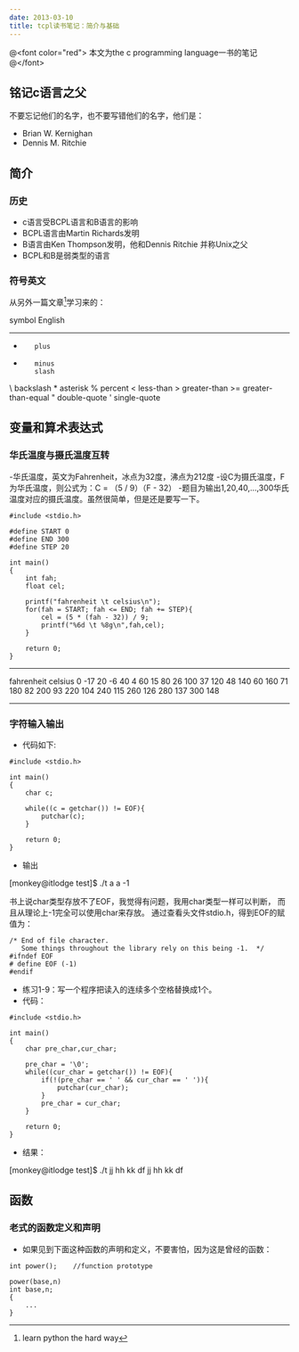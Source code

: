 ```yaml
---
date: 2013-03-10
title: tcpl读书笔记：简介与基础
---
```


@&lt;font color="red"&gt; 本文为the c programming language一书的笔记
@&lt;/font&gt;

铭记c语言之父
-------------

不要忘记他们的名字，也不要写错他们的名字，他们是：

-   Brian W. Kernighan
-   Dennis M. Ritchie

简介
----

### 历史

-   c语言受BCPL语言和B语言的影响
-   BCPL语言由Martin Richards发明
-   B语言由Ken Thompson发明，他和Dennis Ritchie 并称Unix之父
-   BCPL和B是弱类型的语言

### 符号英文

从另外一篇文章[^1]学习来的：

  symbol   English
  -------- --------------------
  +        plus
  -        minus
           slash
  \        backslash
  \*       asterisk
  %        percent
  &lt;     less-than
  &gt;     greater-than
  &gt;=    greater-than-equal
  "        double-quote
  '        single-quote

变量和算术表达式
----------------

### 华氏温度与摄氏温度互转

-华氏温度，英文为Fahrenheit，冰点为32度，沸点为212度
-设C为摄氏温度，F为华氏温度，则公式为：C = （5 / 9）（F - 32）
-题目为输出1,20,40,...,300华氏温度对应的摄氏温度。虽然很简单，但是还是要写一下。

``` {#fahrenheit to celsius .c}
#include <stdio.h>

#define START 0
#define END 300
#define STEP 20

int main()
{
    int fah;
    float cel;

    printf("fahrenheit \t celsius\n");
    for(fah = START; fah <= END; fah += STEP){
        cel = (5 * (fah - 32)) / 9;
        printf("%6d \t %8g\n",fah,cel);
    }

    return 0;
}
```

  ------------ ---------
  fahrenheit   celsius
  0            -17
  20           -6
  40           4
  60           15
  80           26
  100          37
  120          48
  140          60
  160          71
  180          82
  200          93
  220          104
  240          115
  260          126
  280          137
  300          148
  ------------ ---------

### 字符输入输出

-   代码如下:

``` {#character input and output .c}
#include <stdio.h>

int main()
{
    char c;

    while((c = getchar()) != EOF){
        putchar(c);
    }

    return 0;
}
```

-   输出

\[monkey@itlodge test\]\$ ./t a a -1

书上说char类型存放不了EOF，我觉得有问题，我用char类型一样可以判断，
而且从理论上-1完全可以使用char来存放。
通过查看头文件stdio.h，得到EOF的赋值为：

``` {#EOF .c}
/* End of file character.
   Some things throughout the library rely on this being -1.  */
#ifndef EOF
# define EOF (-1)
#endif
```

-   练习1-9：写一个程序把读入的连续多个空格替换成1个。
-   代码：

``` {#replace .c}
#include <stdio.h>

int main()
{
    char pre_char,cur_char;

    pre_char = '\0';
    while((cur_char = getchar()) != EOF){
        if(!(pre_char == ' ' && cur_char == ' ')){
            putchar(cur_char);
        }
        pre_char = cur_char;    
    }

    return 0;
}
```

-   结果：

\[monkey@itlodge test\]\$ ./t jj hh kk df jj hh kk df

函数
----

### 老式的函数定义和声明

-   如果见到下面这种函数的声明和定义，不要害怕，因为这是曾经的函数：

``` {#old style .c}
int power();    //function prototype

power(base,n)
int base,n;
{
    ...
}
```

[^1]: learn python the hard way
